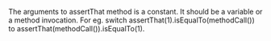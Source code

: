 The arguments to assertThat method is a constant. It should be a variable or a
method invocation. For eg. switch assertThat(1).isEqualTo(methodCall()) to
assertThat(methodCall()).isEqualTo(1).

